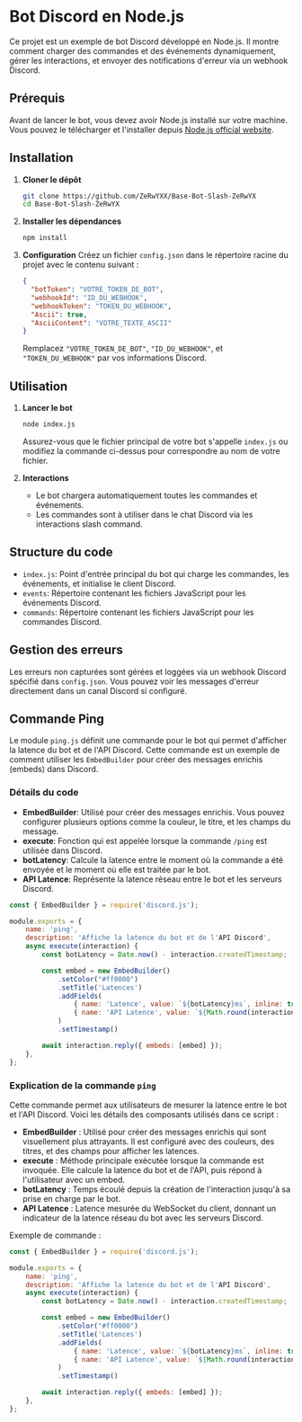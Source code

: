 
# Bot Discord en Node.js

Ce projet est un exemple de bot Discord développé en Node.js. Il montre comment charger des commandes et des événements dynamiquement, gérer les interactions, et envoyer des notifications d'erreur via un webhook Discord.

## Prérequis

Avant de lancer le bot, vous devez avoir Node.js installé sur votre machine. Vous pouvez le télécharger et l'installer depuis [Node.js official website](https://nodejs.org/).

## Installation

1. **Cloner le dépôt**
   ```bash
   git clone https://github.com/ZeRwYXX/Base-Bot-Slash-ZeRwYX
   cd Base-Bot-Slash-ZeRwYX
   ```

2. **Installer les dépendances**
   ```bash
   npm install
   ```

3. **Configuration**
   Créez un fichier `config.json` dans le répertoire racine du projet avec le contenu suivant :
   ```json
   {
     "botToken": "VOTRE_TOKEN_DE_BOT",
     "webhookId": "ID_DU_WEBHOOK",
     "webhookToken": "TOKEN_DU_WEBHOOK",
     "Ascii": true,
     "AsciiContent": "VOTRE_TEXTE_ASCII"
   }
   ```
   Remplacez `"VOTRE_TOKEN_DE_BOT"`, `"ID_DU_WEBHOOK"`, et `"TOKEN_DU_WEBHOOK"` par vos informations Discord.

## Utilisation

1. **Lancer le bot**
   ```bash
   node index.js
   ```

   Assurez-vous que le fichier principal de votre bot s'appelle `index.js` ou modifiez la commande ci-dessus pour correspondre au nom de votre fichier.

2. **Interactions**
   - Le bot chargera automatiquement toutes les commandes et événements.
   - Les commandes sont à utiliser dans le chat Discord via les interactions slash command.

## Structure du code

- `index.js`: Point d'entrée principal du bot qui charge les commandes, les événements, et initialise le client Discord.
- `events`: Répertoire contenant les fichiers JavaScript pour les événements Discord.
- `commands`: Répertoire contenant les fichiers JavaScript pour les commandes Discord.

## Gestion des erreurs

Les erreurs non capturées sont gérées et loggées via un webhook Discord spécifié dans `config.json`. Vous pouvez voir les messages d'erreur directement dans un canal Discord si configuré.

## Commande Ping

Le module `ping.js` définit une commande pour le bot qui permet d'afficher la latence du bot et de l'API Discord. Cette commande est un exemple de comment utiliser les `EmbedBuilder` pour créer des messages enrichis (embeds) dans Discord.

### Détails du code

- **EmbedBuilder**: Utilisé pour créer des messages enrichis. Vous pouvez configurer plusieurs options comme la couleur, le titre, et les champs du message.
- **execute**: Fonction qui est appelée lorsque la commande `/ping` est utilisée dans Discord.
- **botLatency**: Calcule la latence entre le moment où la commande a été envoyée et le moment où elle est traitée par le bot.
- **API Latence**: Représente la latence réseau entre le bot et les serveurs Discord.

```javascript
const { EmbedBuilder } = require('discord.js');

module.exports = {
    name: 'ping',
    description: 'Affiche la latence du bot et de l'API Discord',
    async execute(interaction) {
        const botLatency = Date.now() - interaction.createdTimestamp;

        const embed = new EmbedBuilder()
            .setColor("#ff0000") 
            .setTitle('Latences')
            .addFields(
                { name: 'Latence', value: `${botLatency}ms`, inline: true },
                { name: 'API Latence', value: `${Math.round(interaction.client.ws.ping)}ms`, inline: true }
            )
            .setTimestamp()

        await interaction.reply({ embeds: [embed] });
    },
};
```

### Explication de la commande `ping`

Cette commande permet aux utilisateurs de mesurer la latence entre le bot et l'API Discord. Voici les détails des composants utilisés dans ce script :

- **EmbedBuilder** : Utilisé pour créer des messages enrichis qui sont visuellement plus attrayants. Il est configuré avec des couleurs, des titres, et des champs pour afficher les latences.
- **execute** : Méthode principale exécutée lorsque la commande est invoquée. Elle calcule la latence du bot et de l'API, puis répond à l'utilisateur avec un embed.
- **botLatency** : Temps écoulé depuis la création de l'interaction jusqu'à sa prise en charge par le bot.
- **API Latence** : Latence mesurée du WebSocket du client, donnant un indicateur de la latence réseau du bot avec les serveurs Discord.

Exemple de commande :

```javascript
const { EmbedBuilder } = require('discord.js');

module.exports = {
    name: 'ping',
    description: 'Affiche la latence du bot et de l'API Discord',
    async execute(interaction) {
        const botLatency = Date.now() - interaction.createdTimestamp;

        const embed = new EmbedBuilder()
            .setColor("#ff0000") 
            .setTitle('Latences')
            .addFields(
                { name: 'Latence', value: `${botLatency}ms`, inline: true },
                { name: 'API Latence', value: `${Math.round(interaction.client.ws.ping)}ms`, inline: true }
            )
            .setTimestamp()

        await interaction.reply({ embeds: [embed] });
    },
};
```
